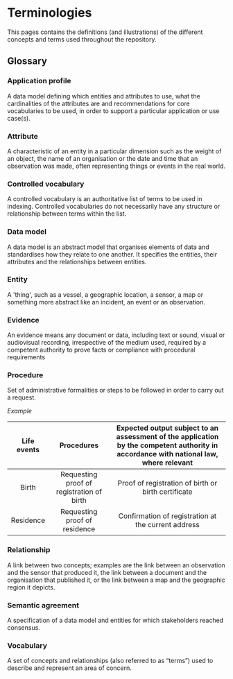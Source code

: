 # Terminologies

This pages contains the definitions (and illustrations) of the different concepts and terms used throughout the repository. 

## Glossary

### Application profile

A data model defining which entities and attributes to use, what the cardinalities of the attributes are and recommendations for core vocabularies to be used, in order to support a particular application or use case(s).

### Attribute

A characteristic of an entity in a particular dimension such as the weight of an object, the name of an organisation or the date and time that an observation was made, often representing things or events in the real world.

### Controlled vocabulary

A controlled vocabulary is an authoritative list of terms to be used in indexing. Controlled vocabularies do not necessarily have any structure or relationship between terms within the list.

### Data model

A data model is an abstract model that organises elements of data and standardises how they relate to one another. It specifies the entities, their attributes and the relationships between entities.

### Entity

A 'thing', such as a vessel, a geographic location, a sensor, a map or something more abstract like an incident, an event or an observation.

### Evidence

An evidence means any document or data, including text or sound, visual or audiovisual recording, irrespective of the medium used, required by a competent authority to prove facts or compliance with procedural requirements 

### Procedure
Set of administrative formalities or steps to be followed in order to carry out a request.

*Example*

| Life events |                 Procedures                | Expected output subject to an assessment of the application by the competent authority in accordance with national law, where relevant |
|:-----------:|:-----------------------------------------:|:--------------------------------------------------------------------------------------------------------------------------------------:|
| Birth       | Requesting proof of registration of birth | Proof of registration of birth or birth certificate                                                                                    |
| Residence   | Requesting proof of residence             | Confirmation of registration at the current address                                                                                    |


### Relationship

A link between two concepts; examples are the link between an observation and the sensor that produced it, the link between a document and the organisation that published it, or the link between a map and the geographic region it depicts.

### Semantic agreement

A specification of a data model and entities for which stakeholders reached consensus.

### Vocabulary 

A set of concepts and relationships (also referred to as “terms”) used to describe and represent an area of concern.


